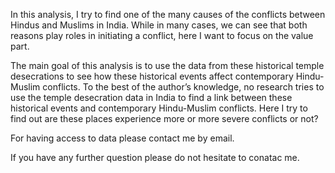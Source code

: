In this analysis, I try to find one of the many causes of the conflicts between Hindus and Muslims in India. While in many cases, we can see that both reasons play roles in initiating a conflict, here I want to focus on the value part. 

The main goal of this analysis is to use the data from these historical temple desecrations to see how these historical events affect contemporary Hindu- Muslim conflicts. To the best of the author’s knowledge, no research tries to use the temple desecration data in India to find a link between these historical events and contemporary Hindu-Muslim conflicts. Here I try to find out are these places experience more or more severe conflicts or not? 

For having access to data please contact me by email.

If you have any further question please do not hesitate to conatac me.
